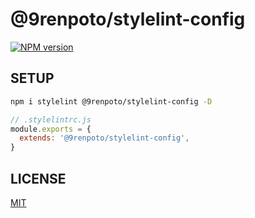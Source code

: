 # @9renpoto/stylelint-config

[![NPM version](https://badge.fury.io/js/%409renpoto%2Fstylelint-config.svg)](https://badge.fury.io/js/%409renpoto%2Fstylelint-config)

## SETUP

```sh
npm i stylelint @9renpoto/stylelint-config -D
```

```js
// .stylelintrc.js
module.exports = {
  extends: '@9renpoto/stylelint-config',
}
```

## LICENSE

[MIT](./LICENSE)
